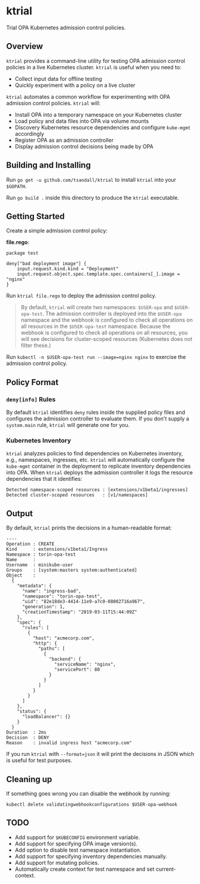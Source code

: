 # ktrial

Trial OPA Kubernetes admission control policies.

## Overview

`ktrial` provides a command-line utility for testing OPA admission
control policies in a live Kubernetes cluster. `ktrial` is useful
when you need to:

* Collect input data for offline testing
* Quickly experiment with a policy on a live cluster

`ktrial` automates a common workflow for experimenting with OPA
admission control policies. `ktrial` will:

* Install OPA into a temporary namespace on your Kubernetes cluster
* Load policy and data files into OPA via volume mounts
* Discovery Kubernetes resource dependencies and configure `kube-mgmt` accordingly
* Register OPA as an admission controller
* Display admission control decisions being made by OPA

## Building and Installing

Run `go get -u github.com/tsandall/ktrial` to install `ktrial` into
your `$GOPATH`.

Run `go build .` inside this directory to produce the `ktrial`
executable.

## Getting Started

Create a simple admission control policy:

**file.rego**:

```
package test

deny["bad deployment image"] {
    input.request.kind.kind = "Deployment"
    input.request.object.spec.template.spec.containers[_].image = "nginx"
}
```

Run `ktrial file.rego` to deploy the admission control policy.

> By default, `ktrial` will create two namespaces: `$USER-opa` and
> `$USER-opa-test`. The admission controller is deployed into the
> `$USER-opa` namespace and the webhook is configured to check all
> operations on all resources in the `$USER-opa-test`
> namespace. Because the webhook is configured to check all operations
> on all resources, you will see decisions for cluster-scoped
> resources (Kubernetes does not filter these.)

Run `kubectl -n $USER-opa-test run --image=nginx nginx` to exercise
the admission control policy.

## Policy Format

### `deny[info]` Rules

By default `ktrial` identifies `deny` rules inside the supplied policy
files and configures the admission controller to evaluate them. If you
don't supply a `system.main` rule, `ktrial` will generate one for
you.

### Kubernetes Inventory

`ktrial` analyzes policies to find dependencies on
Kubernetes inventory, e.g., namespaces, ingresses, etc. `ktrial` will
automatically configure the `kube-mgmt` container in the deployment to
replicate inventory dependencies into OPA. When `ktrial` deploys the
admission controller it logs the resource dependencies that it
identifies:

```
Detected namespace-scoped resources : [extensions/v1beta1/ingresses]
Detected cluster-scoped resources   : [v1/namespaces]
```

## Output

By default, `ktrial` prints the decisions in a human-readable format:

```
----
Operation : CREATE
Kind      : extensions/v1beta1/Ingress
Namespace : torin-opa-test
Name      : 
Username  : minikube-user
Groups    : [system:masters system:authenticated]
Object    :
  {
    "metadata": {
      "name": "ingress-bad",
      "namespace": "torin-opa-test",
      "uid": "82e18de3-4414-11e9-a7c0-08002716a967",
      "generation": 1,
      "creationTimestamp": "2019-03-11T15:44:09Z"
    },
    "spec": {
      "rules": [
        {
          "host": "acmecorp.com",
          "http": {
            "paths": [
              {
                "backend": {
                  "serviceName": "nginx",
                  "servicePort": 80
                }
              }
            ]
          }
        }
      ]
    },
    "status": {
      "loadBalancer": {}
    }
  }
Duration  : 2ms
Decision  : DENY
Reason    : invalid ingress host "acmecorp.com"
```

If you run `ktrial` with `--format=json` it will print the decisions
in JSON which is useful for test purposes.

## Cleaning up

If something goes wrong you can disable the webhook by running:

```
kubectl delete validatingwebhookconfigurations $USER-opa-webhook
```

## TODO

* Add support for `$KUBECONFIG` environment variable.
* Add support for specifying OPA image version(s).
* Add option to disable test namespace instantiation.
* Add support for specifying inventory dependencies manually.
* Add support for mutating policies.
* Automatically create context for test namespace and set current-context.
